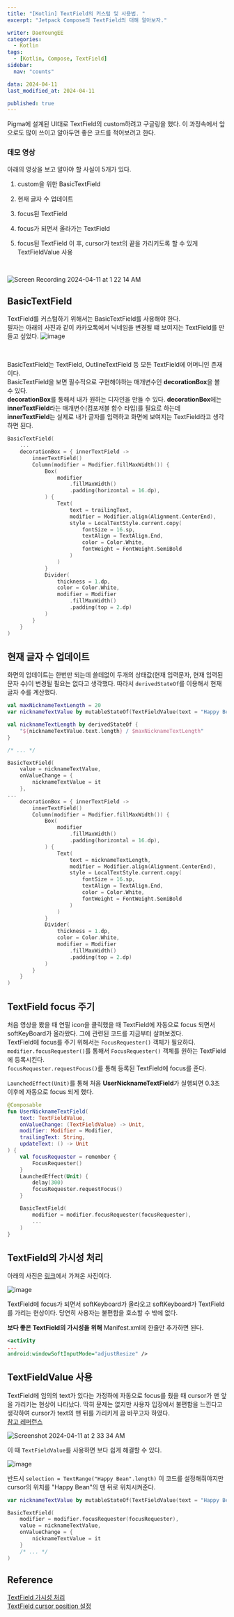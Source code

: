 ```yaml
---
title: "[Kotlin] TextField의 커스텀 및 사용법. "
excerpt: "Jetpack Compose의 TextField의 대해 알아보자."

writer: DaeYoungEE
categories:
  - Kotlin
tags:
  - [Kotlin, Compose, TextField]
sidebar:
  nav: "counts"

data: 2024-04-11
last_modified_at: 2024-04-11

published: true
---
```


Pigma에 설계된 UI대로 TextField의 custom하려고 구글링을 했다. 이 과정속에서 앞으로도 많이 쓰이고 알아두면 좋은 코드를 적어보려고 한다.

### 데모 영상

아래의 영상을 보고 알아야 할 사실이 5개가 있다.

1. custom을 위한 BasicTextField
2. 현재 글자 수 업데이트
3. focus된 TextField
4. focus가 되면서 올라가는 TextField
5. focus된 TextField 이 후, cursor가 text의 끝을 가리키도록 할 수 있게 TextFieldValue 사용

   <br>

![Screen Recording 2024-04-11 at 1 22 14 AM](https://github.com/DaeYoungee/Compose_study/assets/121485300/95e4e6ce-68e2-4dc1-beb1-817620d9227e)

## BasicTextField

TextField를 커스텀하기 위해서는 BasicTextField를 사용해야 한다.  
필자는 아래의 사진과 같이 카카오톡에서 닉네임을 변경될 떄 보여지는 TextField를 만들고 싶었다.
![image](https://github.com/DaeYoungee/Compose_study/assets/121485300/648da2a5-eba8-4250-86a1-e65c01c6230b)

<br>

BasicTextField는 TextField, OutlineTextField 등 모든 TextField에 어머니인 존재이다.  
BasicTextField을 보면 필수적으로 구현해야하는 매개변수인 **decorationBox**을 볼 수 있다.  
**decorationBox**를 통해서 내가 원하는 디자인을 만들 수 있다. **decorationBox**에는 **innerTextField**라는 매개변수(컴포저블 함수 타입)를 필요로 하는데  
**innerTextField**는 실제로 내가 글자를 입력하고 화면에 보여지는 TextField라고 생각하면 된다.

```kotlin
BasicTextField(
    ...
    decorationBox = { innerTextField ->
        innerTextField()
        Column(modifier = Modifier.fillMaxWidth()) {
            Box(
                modifier
                    .fillMaxWidth()
                    .padding(horizontal = 16.dp),
            ) {
                Text(
                    text = trailingText,
                    modifier = Modifier.align(Alignment.CenterEnd),
                    style = LocalTextStyle.current.copy(
                        fontSize = 16.sp,
                        textAlign = TextAlign.End,
                        color = Color.White,
                        fontWeight = FontWeight.SemiBold
                    )
                )
            }
            Divider(
                thickness = 1.dp,
                color = Color.White,
                modifier = Modifier
                    .fillMaxWidth()
                    .padding(top = 2.dp)
            )
        }
    }
)

```

## 현재 글자 수 업데이트

화면의 업데이트는 한번만 되는데 쓸데없이 두개의 상태값(현재 입력문자, 현재 입력된문자 수)이 변경될 필요는 없다고 생각했다. 따라서 `derivedStateOf`를 이용해서 현재 글자 수를 계산했다.

```kotlin
val maxNicknameTextLength = 20
var nicknameTextValue by mutableStateOf(TextFieldValue(text = "Happy Bean", selection = TextRange("Happy Bean".length)))

val nicknameTextLength by derivedStateOf {
    "${nicknameTextValue.text.length} / $maxNicknameTextLength"
}

/* ... */

BasicTextField(
    value = nicknameTextValue,
    onValueChange = {
        nicknameTextValue = it
    },
...
    decorationBox = { innerTextField ->
        innerTextField()
        Column(modifier = Modifier.fillMaxWidth()) {
            Box(
                modifier
                    .fillMaxWidth()
                    .padding(horizontal = 16.dp),
            ) {
                Text(
                    text = nicknameTextLength,
                    modifier = Modifier.align(Alignment.CenterEnd),
                    style = LocalTextStyle.current.copy(
                        fontSize = 16.sp,
                        textAlign = TextAlign.End,
                        color = Color.White,
                        fontWeight = FontWeight.SemiBold
                    )
                )
            }
            Divider(
                thickness = 1.dp,
                color = Color.White,
                modifier = Modifier
                    .fillMaxWidth()
                    .padding(top = 2.dp)
            )
        }
    }
)
```

## TextField focus 주기

처음 영상을 봤을 때 연필 icon을 클릭했을 때 TextField에 자동으로 focus 되면서 softKeyBoard가 올라왔다. 그에 관련된 코드를 지금부터 살펴보겠다.  
TextField에 focus를 주기 위해서는 `FocusRequester()` 객체가 필요하다.  
`modifier.focusRequester()`를 통해서 `FocusRequester()` 객체를 원하는 TextField에 등록시킨다.  
`focusRequester.requestFocus()`를 통해 등록된 TextField에 focus를 준다.

`LaunchedEffect(Unit)`를 통해 처음 **UserNicknameTextField**가 실행되면 0.3초 이후에 자동으로 focus 되게 했다.

```kotlin
@Composable
fun UserNicknameTextField(
    text: TextFieldValue,
    onValueChange: (TextFieldValue) -> Unit,
    modifier: Modifier = Modifier,
    trailingText: String,
    updateText: () -> Unit
) {
    val focusRequester = remember {
        FocusRequester()
    }
    LaunchedEffect(Unit) {
        delay(300)
        focusRequester.requestFocus()
    }

    BasicTextField(
        modifier = modifier.focusRequester(focusRequester),
        ...
    )
}

```

## TextField의 가시성 처리

아래의 사진은 [링크](https://dev.to/tkuenneth/keyboard-handling-in-jetpack-compose-2593)에서 가져온 사진이다.

![image](https://github.com/DaeYoungee/Compose_study/assets/121485300/dbcdd7a3-a883-4ac0-a3d2-6cb2d25df468)

TextField에 focus가 되면서 softKeyboard가 올라오고 softKeyboard가 TextField를 가리는 현상이다. 당연히 사용자는 불편함을 호소할 수 밖에 없다.

**보다 좋은 TextField의 가시성을 위해** Manifest.xml에 한줄만 추가하면 된다.

```xml
<activity
...
android:windowSoftInputMode="adjustResize" />
```

## TextFieldValue 사용

TextField에 임의의 text가 있다는 가정하에 자동으로 focus를 줬을 때 cursor가 맨 앞을 가리키는 현상이 나타났다. 딱히 문제는 없지만 사용자 입장에서 불편함을 느낀다고 생각하여 cursor가 text의 맨 뒤를 가리키게 끔 바꾸고자 하였다.  
[참고 레퍼런스](https://stackoverflow.com/questions/70908515/how-to-change-text-field-cursor-position-in-jetpack-compose)

![Screenshot 2024-04-11 at 2 33 34 AM](https://github.com/DaeYoungee/Compose_study/assets/121485300/ee0fcb3d-1ffb-49e9-bdf3-194b19557eea)

이 때 `TextFieldValue`를 사용하면 보다 쉽게 해결할 수 있다.

![image](https://github.com/DaeYoungee/Compose_study/assets/121485300/4cc3d81b-7afb-41d2-b3a4-0a0f87b3206f)

반드시 `selection = TextRange("Happy Bean".length)` 이 코드를 설정해줘야지만 cursor의 위치를 "Happy Bean"의 맨 뒤로 위치시켜준다.

```kotlin
var nicknameTextValue by mutableStateOf(TextFieldValue(text = "Happy Bean", selection = TextRange("Happy Bean".length))) // 임의의 text = "Happy Bean" 이 있다고 가정

BasicTextField(
    modifier = modifier.focusRequester(focusRequester),
    value = nicknameTextValue,
    onValueChange = {
        nicknameTextValue = it
    }
    /* ... */
)
```

## Reference

[TextField 가시성 처리](https://dev.to/tkuenneth/keyboard-handling-in-jetpack-compose-2593)  
[TextField cursor position 설정](https://stackoverflow.com/questions/70908515/how-to-change-text-field-cursor-position-in-jetpack-compose)
